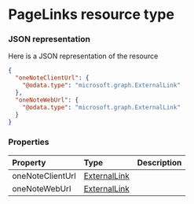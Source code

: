 # PageLinks resource type



### JSON representation

Here is a JSON representation of the resource

<!-- {
  "blockType": "resource",
  "optionalProperties": [

  ],
  "@odata.type": "microsoft.graph.PageLinks"
}-->

```json
{
  "oneNoteClientUrl": {
    "@odata.type": "microsoft.graph.ExternalLink"
  },
  "oneNoteWebUrl": {
    "@odata.type": "microsoft.graph.ExternalLink"
  }
}

```
### Properties
| Property	   | Type	|Description|
|:---------------|:--------|:----------|
|oneNoteClientUrl|[ExternalLink](externallink.md)||
|oneNoteWebUrl|[ExternalLink](externallink.md)||

<!-- uuid: 246d0b9d-79ce-401a-8827-ea8d4f7a05d0
2015-10-16 09:51:13 UTC -->
<!-- {
  "type": "#page.annotation",
  "description": "PageLinks resource",
  "keywords": "",
  "section": "documentation",
  "tocPath": ""
}-->